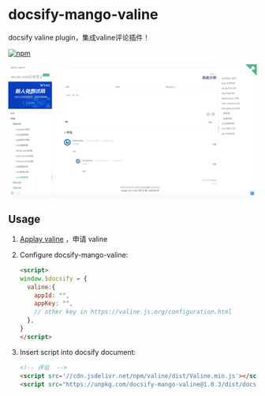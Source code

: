 # docsify-mango-valine
docsify valine plugin，集成valine评论插件！

[![npm](https://img.shields.io/npm/v/docsify-plugin-toc.svg?style=flat-square)](https://www.npmjs.com/package/docsify-mango-valine)

![示例](demo.png)


## Usage
1. [Applay valine](https://valine.js.org/quickstart.html) ，申请 valine

2. Configure docsify-mango-valine:

    ```html
    <script>
    window.$docsify = {
      valine:{
        appId: "",
        appKey: "",
        // other key in https://valine.js.org/configuration.html
      },
    }
    </script>
    ```

3. Insert script into docsify document:

    ```html
    <!-- 评论  -->
    <script src='//cdn.jsdelivr.net/npm/valine/dist/Valine.min.js'></script>
    <script src="https://unpkg.com/docsify-mango-valine@1.0.3/dist/docsify-mango-valine.min.js"></script>
    ```
